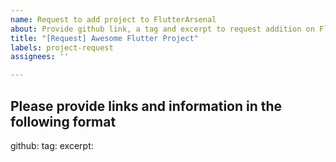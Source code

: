 ```yaml
---
name: Request to add project to FlutterArsenal
about: Provide github link, a tag and excerpt to request addition on FlutterArsenal
title: "[Request] Awesome Flutter Project"
labels: project-request
assignees: ''

---
```


## Please provide links and information in the following format

github: <!-- Github repository link to the project -->
tag:  <!-- one tag to add to your project -->
excerpt:  <!-- max 100 words summary -->
